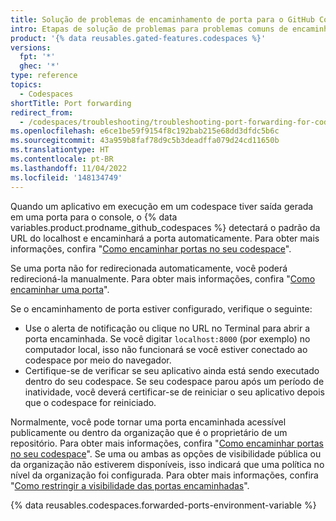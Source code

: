 ```yaml
---
title: Solução de problemas de encaminhamento de porta para o GitHub Codespaces
intro: Etapas de solução de problemas para problemas comuns de encaminhamento de portas.
product: '{% data reusables.gated-features.codespaces %}'
versions:
  fpt: '*'
  ghec: '*'
type: reference
topics:
  - Codespaces
shortTitle: Port forwarding
redirect_from:
  - /codespaces/troubleshooting/troubleshooting-port-forwarding-for-codespaces
ms.openlocfilehash: e6ce1be59f9154f8c192bab215e68dd3dfdc5b6c
ms.sourcegitcommit: 43a959b8faf78d9c5b3deadffa079d24cd11650b
ms.translationtype: HT
ms.contentlocale: pt-BR
ms.lasthandoff: 11/04/2022
ms.locfileid: '148134749'
---
```

Quando um aplicativo em execução em um codespace tiver saída gerada em uma porta para o console, o {% data variables.product.prodname_github_codespaces %} detectará o padrão da URL do localhost e encaminhará a porta automaticamente. Para obter mais informações, confira "[Como encaminhar portas no seu codespace](/codespaces/developing-in-codespaces/forwarding-ports-in-your-codespace)".

Se uma porta não for redirecionada automaticamente, você poderá redirecioná-la manualmente. Para obter mais informações, confira "[Como encaminhar uma porta](/codespaces/developing-in-codespaces/forwarding-ports-in-your-codespace#forwarding-a-port)".

Se o encaminhamento de porta estiver configurado, verifique o seguinte:

- Use o alerta de notificação ou clique no URL no Terminal para abrir a porta encaminhada. Se você digitar `localhost:8000` (por exemplo) no computador local, isso não funcionará se você estiver conectado ao codespace por meio do navegador.
- Certifique-se de verificar se seu aplicativo ainda está sendo executado dentro do seu codespace. Se seu codespace parou após um período de inatividade, você deverá certificar-se de reiniciar o seu aplicativo depois que o codespace for reiniciado.

Normalmente, você pode tornar uma porta encaminhada acessível publicamente ou dentro da organização que é o proprietário de um repositório. Para obter mais informações, confira "[Como encaminhar portas no seu codespace](/codespaces/developing-in-codespaces/forwarding-ports-in-your-codespace)". Se uma ou ambas as opções de visibilidade pública ou da organização não estiverem disponíveis, isso indicará que uma política no nível da organização foi configurada. Para obter mais informações, confira "[Como restringir a visibilidade das portas encaminhadas](/codespaces/managing-codespaces-for-your-organization/restricting-the-visibility-of-forwarded-ports)".

{% data reusables.codespaces.forwarded-ports-environment-variable %}

